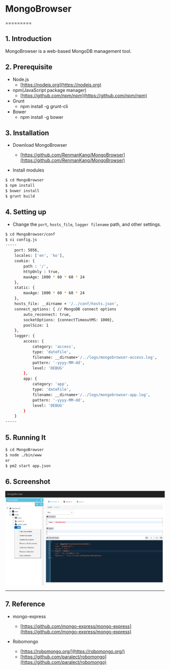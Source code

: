 # MongoBrowser

=========

## 1. Introduction

MongoBrowser is a web-based MongoDB management tool.

## 2. Prerequisite

- Node.js
	- [https://nodejs.org](https://nodejs.org)
- npm(JavaScript package manager) 
	- [https://github.com/npm/npm](https://github.com/npm/npm)
- Grunt
    - npm install -g grunt-cli
- Bower
    - npm install -g bower

## 3. Installation

- Download MongoBrowser
	- [https://github.com/RenmanKang/MongoBrowser](https://github.com/RenmanKang/MongoBrowser)

- Install modules
```sh
$ cd MongoBrowser
$ npm install
$ bower install
$ grunt build
```

## 4. Setting up

- Change the `port`, `hosts_file`, `logger filename` path, and other settings.

```sh
$ cd MongoBrowser/conf
$ vi config.js
-----
	port: 5056,
	locales: ['en', 'ko'],
	cookie: {
		path : '/',
		httpOnly : true,
		maxAge: 1000 * 60 * 60 * 24
	},
	static: {
		maxAge: 1000 * 60 * 60 * 24
	},
	hosts_file: __dirname + '/../conf/hosts.json',
	connect_options: { // MongoDB connect options
		auto_reconnect: true,
		socketOptions: {connectTimeoutMS: 1000},
		poolSize: 1
	},
	logger: {
		access: {
			category: 'access',
			type: 'dateFile',
			filename: __dirname+'/../logs/mongobrowser-access.log',
			pattern: '-yyyy-MM-dd',
			level: 'DEBUG'
		},
		app: {
			category: 'app',
			type: 'dateFile',
			filename: __dirname+'/../logs/mongobrowser-app.log',
			pattern: '-yyyy-MM-dd',
			level: 'DEBUG'
		}
	}
-----
```

## 5. Running It

```sh
$ cd MongoBrowser
$ node ./bin/www
or
$ pm2 start app.json
```

## 6. Screenshot

![Main page](/img/main.png)

***

## 7. Reference

- mongo-express
	- [https://github.com/mongo-express/mongo-express](https://github.com/mongo-express/mongo-express)
	
- Robomongo
	- [https://robomongo.org/](https://robomongo.org/)
	- [https://github.com/paralect/robomongo](https://github.com/paralect/robomongo)
